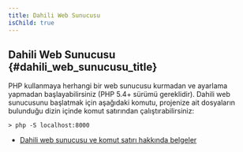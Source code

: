 ```yaml
---
title: Dahili Web Sunucusu
isChild: true
---
```


## Dahili Web Sunucusu {#dahili_web_sunucusu_title}

PHP kullanmaya herhangi bir web sunucusu kurmadan ve ayarlama yapmadan başlayabilirsiniz (PHP 5.4+ sürümü gereklidir). Dahili web sunucusunu başlatmak için aşağıdaki komutu, projenize ait dosyaların bulunduğu dizin içinde komut satırından çalıştırabilirsiniz: 

    > php -S localhost:8000

* [Dahili web sunucusu ve komut satırı hakkında belgeler][cli-server]

[cli-server]: http://www.php.net/manual/en/features.commandline.webserver.php
